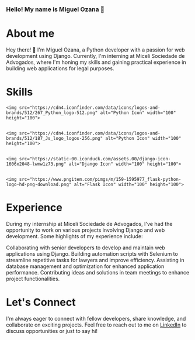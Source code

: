 ### Hello! My name is Miguel Ozana 👋



# About me
Hey there! 👋 I'm Miguel Ozana, a Python developer with a passion for web development using Django. Currently, I'm interning at Miceli Sociedade de Advogados, where I'm honing my skills and gaining practical experience in building web applications for legal purposes.


# Skills

    <img src="https://cdn4.iconfinder.com/data/icons/logos-and-brands/512/267_Python_logo-512.png" alt="Python Icon" width="100" height="100">


    <img src="https://cdn4.iconfinder.com/data/icons/logos-and-brands/512/187_Js_logo_logos-256.png" alt="Python Icon" width="100" height="100">


    <img src="https://static-00.iconduck.com/assets.00/django-icon-1606x2048-lwmw1z73.png" alt="Django Icon" width="100" height="100">


    <img src="https://www.pngitem.com/pimgs/m/159-1595977_flask-python-logo-hd-png-download.png" alt="Flask Icon" width="100" height="100">


# Experience
During my internship at Miceli Sociedade de Advogados, I've had the opportunity to work on various projects involving Django and web development. Some highlights of my experience include:

Collaborating with senior developers to develop and maintain web applications using Django.
Building automation scripts with Selenium to streamline repetitive tasks for lawyers and improve efficiency.
Assisting in database management and optimization for enhanced application performance.
Contributing ideas and solutions in team meetings to enhance project functionalities.


# Let's Connect
I'm always eager to connect with fellow developers, share knowledge, and collaborate on exciting projects. Feel free to reach out to me on [LinkedIn](https://www.linkedin.com/in/miguel-ozana-951855231/) to discuss opportunities or just to say hi!
